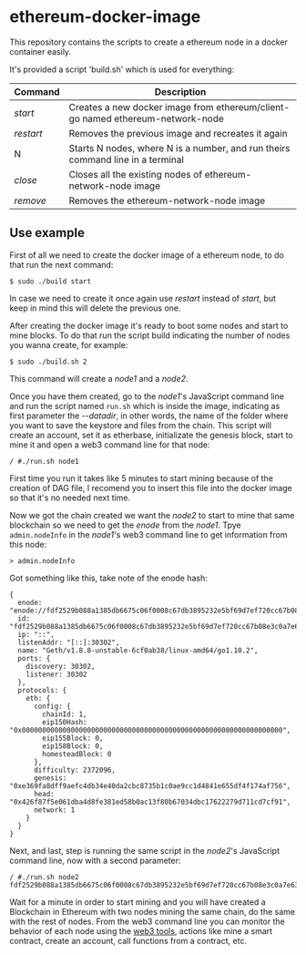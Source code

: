 
# ethereum-docker-image

This repository contains the scripts to create a ethereum node in a docker container easily.

It's provided a script 'build.sh' which is used for everything:

| Command | Description |
| ----- | ---- |
| *start* | Creates a new docker image from ethereum/client-go named ethereum-network-node |
| *restart* | Removes the previous image and recreates it again |
| N | Starts N nodes, where N is a number, and run theirs command line in a terminal |
| *close* | Closes all the existing nodes of ethereum-network-node image |
| *remove* | Removes the ethereum-network-node image |

## Use example

First of all we need to create the docker image of a ethereum node, to do that run the next command:
```
$ sudo ./build start
```

In case we need to create it once again use *restart* instead of *start*, but keep in mind this will delete the previous one.

After creating the docker image it's ready to boot some nodes and start to mine blocks. To do that run the script build indicating the number of nodes you wanna create, for example:
```
$ sudo ./build.sh 2
```

This command will create a *node1* and a *node2*.

Once you have them created, go to the *node1*'s JavaScript command line and run the script named `run.sh` which is inside the image, indicating as first parameter the --*datadir*, in other words, the name of the folder where you want to save the keystore and files from the chain. This script will create an account, set it as etherbase, initializate the genesis block, start to mine it and open a web3 command line for that node:
```
/ #./run.sh node1
```
First time you run it takes like 5 minutes to start mining because of the creation of DAG file, I recomend you to insert this file into the docker image so that it's no needed next time.

Now we got the chain created we want the *node2* to start to mine that same blockchain so we need to get the *enode* from the *node1*. Tpye `admin.nodeInfo` in the *node1*'s web3 command line to get information from this node:
```
> admin.nodeInfo
```

Got something like this, take note of the enode hash:

```
{
  enode: "enode://fdf2529b088a1385db6675c06f0008c67db3895232e5bf69d7ef720cc67b08e3c0a7e63d175d40160f21c103140e27656d2f07c655a356ab1030470f051392c1@[::]:30302",
  id: "fdf2529b088a1385db6675c06f0008c67db3895232e5bf69d7ef720cc67b08e3c0a7e63d175d40160f21c103140e27656d2f07c655a356ab1030470f051392c1",
  ip: "::",
  listenAddr: "[::]:30302",
  name: "Geth/v1.8.8-unstable-6cf0ab38/linux-amd64/go1.10.2",
  ports: {
    discovery: 30302,
    listener: 30302
  },
  protocols: {
    eth: {
      config: {
        chainId: 1,
        eip150Hash: "0x0000000000000000000000000000000000000000000000000000000000000000",
        eip155Block: 0,
        eip158Block: 0,
        homesteadBlock: 0
      },
      difficulty: 2372096,
      genesis: "0xe369fa8dff9aefc4db34e40da2cbc8735b1c0ae9cc1d4841e655df4f174af756",
      head: "0x426f87f5e061dba4d8fe381ed58b0ac13f80b67034dbc17622279d711cd7cf91",
      network: 1
    }
  }
}
```

Next, and last, step is running the same script in the *node2*'s JavaScript command line, now with a second parameter:
```
/ #./run.sh node2 fdf2529b088a1385db6675c06f0008c67db3895232e5bf69d7ef720cc67b08e3c0a7e63d175d40160f21c103140e27656d2f07c655a356ab1030470f051392c1
```

Wait for a minute in order to start mining and you will have created a Blockchain in Ethereum with two nodes mining the same chain, do the same with the rest of nodes. From the web3 command line you can monitor the behavior of each node using the [web3 tools](https://web3js.readthedocs.io/en/1.0/), actions like mine a smart contract, create an account, call functions from a contract, etc.